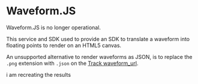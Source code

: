 Waveform.JS
==========

Waveform.JS is no longer operational.

This service and SDK used to provide an SDK to translate a waveform into
floating points to render on an HTML5 canvas.

An unsupported alternative to render waveforms as JSON, is to replace the
`.png` extension with `.json` on the [Track
waveform_url](https://developers.soundcloud.com/docs/api/reference#tracks).

i am recreating the results
